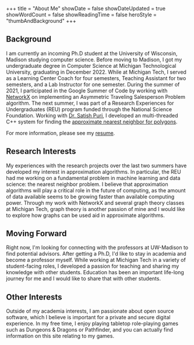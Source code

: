 +++
title = "About Me"
showDate = false
showDateUpdated = true
showWordCount = false 
showReadingTime = false 
heroStyle = "thumbAndBackground"
+++

## Background

I am currently an incoming Ph.D student at the University of Wisconsin, Madison studying computer science. 
Before moving to Madison, I got my undergraduate degree in Computer Science at Michigan Technological University, graduating in December 2022.
While at Michigan Tech, I served as a Learning Center Coach for four semesters, Teaching Assistant for two semesters, and a Lab Instructor for one semester. 
During the summer of 2021, I participated in the Google Summer of Code by working with [NetworkX](https://networkx.org/) on implementing an Asymmetric Traveling Salesperson Problem algorithm.
The next summer, I was part of a Research Experiences for Undergraduates (REU) program funded through the National Science Foundation. 
Working with [Dr. Satish Puri](https://www.linkedin.com/in/satish-puri-a994a71a/), I developed an multi-threaded C++ system for finding the [approximate nearest neighbor for polygons](reu-poster-schwennesen.pdf). 

For more information, please see my [resume](resume-schwennesen.pdf).

## Research Interests 

My experiences with the research projects over the last two summers have developed my interest in approximation algorithms. 
In particular, the REU had me working on a fundamental problem in machine learning and data science: the nearest neighbor problem. 
I believe that approximation algorithms will play a critical role in the future of computing, as the amount of data available seems to be growing faster than available computing power. 
Through my work with NetworkX and several graph theory classes at Michigan Tech, graph theory is another passion of mine and I would like to explore how graphs can be used aid in approximate algorithms.

## Moving Forward

Right now, I'm looking for connecting with the professors at UW-Madison to find potential advisors. 
After getting a Ph.D, I'd like to stay in academia and become a professor myself. 
While working at Michigan Tech in a variety of student-facing roles, I developed a passion for teaching and sharing my knowledge with other students. 
Education has been an important life-long journey for me and I would like to share that with other students. 

## Other Interests

Outside of my academia interests, I am passionate about open source software, which I believe is important for a private and secure digital experience. 
In my free time, I enjoy playing tabletop role-playing games such as Dungeons & Dragons or Pathfinder, and you can actually find information on this site relating to my games. 

